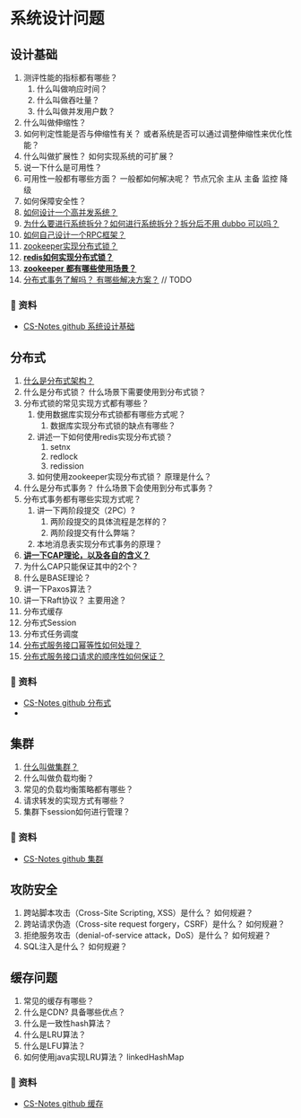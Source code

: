 # 系统设计问题



## 设计基础

1. 测评性能的指标都有哪些？ 
   1. 什么叫做响应时间？
   2. 什么叫做吞吐量？
   3. 什么叫做并发用户数？
2. 什么叫做伸缩性？
3. 如何判定性能是否与伸缩性有关？ 或者系统是否可以通过调整伸缩性来优化性能？
4. 什么叫做扩展性？ 如何实现系统的可扩展？
5. 说一下什么是可用性？ 
6. 可用性一般都有哪些方面？ 一般都如何解决呢？     节点冗余  主从  主备  监控 降级
7. 如何保障安全性？
8. [如何设计一个高并发系统？](https://github.com/doocs/advanced-java/blob/main/docs/high-concurrency/high-concurrency-design.md)
9. [为什么要进行系统拆分？如何进行系统拆分？拆分后不用 dubbo 可以吗？](https://github.com/doocs/advanced-java/blob/main/docs/distributed-system/why-dubbo.md)
10. [如何自己设计一个RPC框架？](https://github.com/doocs/advanced-java/blob/main/docs/distributed-system/dubbo-rpc-design.md)
11. [zookeeper实现分布式锁？](https://github.com/doocs/advanced-java/blob/main/docs/distributed-system/distributed-lock-redis-vs-zookeeper.md#zk-分布式锁)
12. [**redis如何实现分布式锁？**](https://github.com/doocs/advanced-java/blob/main/docs/distributed-system/distributed-lock-redis-vs-zookeeper.md#redis-分布式锁)
13. [**zookeeper 都有哪些使用场景？**](https://github.com/doocs/advanced-java/blob/main/docs/distributed-system/zookeeper-application-scenarios.md)
14. [分布式事务了解吗？ 有哪些解决方案？](https://github.com/doocs/advanced-java/blob/main/docs/distributed-system/distributed-transaction.md)  // TODO
   
### 💾 资料

- [CS-Notes github 系统设计基础](https://github.com/CyC2018/CS-Notes/blob/master/notes/%E7%B3%BB%E7%BB%9F%E8%AE%BE%E8%AE%A1%E5%9F%BA%E7%A1%80.md)




## 分布式

1. [什么是分布式架构？](https://developer.aliyun.com/article/44562) 
2. 什么是分布式锁？ 什么场景下需要使用到分布式锁？
3. 分布式锁的常见实现方式都有哪些？
   1. 使用数据库实现分布式锁都有哪些方式呢？
      1. 数据库实现分布式锁的缺点有哪些？
   2. 讲述一下如何使用redis实现分布式锁？
      1. setnx
      2. redlock
      3. redission
   3. 如何使用zookeeper实现分布式锁？ 原理是什么？
4. 什么是分布式事务？ 什么场景下会使用到分布式事务？
5. 分布式事务都有哪些实现方式呢？
   1. 讲一下两阶段提交（2PC）?
      1. 两阶段提交的具体流程是怎样的？
      2. 两阶段提交有什么弊端？ 
   2. 本地消息表实现分布式事务的原理？
6. [**讲一下CAP理论，以及各自的含义？**](https://github.com/doocs/advanced-java/blob/main/docs/distributed-system/distributed-system-cap.md)
7. 为什么CAP只能保证其中的2个？
8. 什么是BASE理论？ 
9. 讲一下Paxos算法？
10. 讲一下Raft协议？ 主要用途？
11. 分布式缓存
12. 分布式Session
13. 分布式任务调度
14. [分布式服务接口幂等性如何处理？](https://github.com/doocs/advanced-java/blob/main/docs/distributed-system/distributed-system-idempotency.md)
15. [分布式服务接口请求的顺序性如何保证？](https://github.com/doocs/advanced-java/blob/main/docs/distributed-system/distributed-system-request-sequence.md)


### 💾 资料

- [CS-Notes github 分布式](https://github.com/CyC2018/CS-Notes/blob/master/notes/%E5%88%86%E5%B8%83%E5%BC%8F.md)
- 




## 集群

1. [什么叫做集群？](https://developer.aliyun.com/article/44562)
2. 什么叫做负载均衡？
3. 常见的负载均衡策略都有哪些？ 
4. 请求转发的实现方式有哪些？ 
5. 集群下session如何进行管理？ 


### 💾 资料

- [CS-Notes github 集群](https://github.com/CyC2018/CS-Notes/blob/master/notes/%E9%9B%86%E7%BE%A4.md)




## 攻防安全

1. 跨站脚本攻击（Cross-Site Scripting, XSS）是什么？ 如何规避？ 
2. 跨站请求伪造（Cross-site request forgery，CSRF）是什么？  如何规避？
3. 拒绝服务攻击（denial-of-service attack，DoS）是什么？ 如何规避？
4. SQL注入是什么？ 如何规避？


## 缓存问题

1. 常见的缓存有哪些？ 
2. 什么是CDN?  具备哪些优点？ 
3. 什么是一致性hash算法？
4. 什么是LRU算法？
5. 什么是LFU算法？
6. 如何使用java实现LRU算法？      linkedHashMap




### 💾 资料
 
- [CS-Notes github 缓存](https://github.com/CyC2018/CS-Notes/blob/master/notes/%E7%BC%93%E5%AD%98.md)


